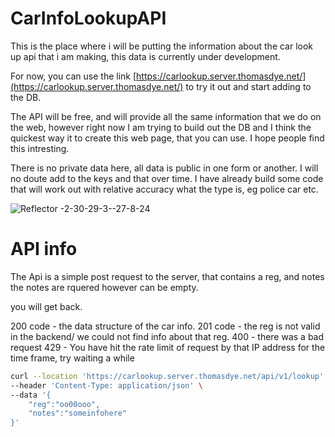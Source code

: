 # CarInfoLookupAPI
This is the place where i will be putting the information about the car look up api that i am making, this data is currently under development. 

For now, you can use the link [https://carlookup.server.thomasdye.net/](https://carlookup.server.thomasdye.net/) to try it out and start adding to the DB. 

The API will be free, and will provide all the same information that we do on the web, however right now I am trying to build out the DB and I think the quickest way it to create this web page, that you can use. 
I hope people find this intresting. 

There is no private data here, all data is public in one form or another. I will no doute add to the keys and that over time. 
I have already build some code that will work out with relative accuracy what the type is, eg police car etc. 

![Reflector -2-30-29-3--27-8-24](https://github.com/user-attachments/assets/93a851aa-0250-4ccc-aadc-50920ed73d9e)



# API info 
The Api is a simple post request to the server, that contains a reg, and notes the notes are rquered however can be empty. 

you will get back.

200 code - the data structure of the car info. 
201 code - the reg is not valid in the backend/ we could not find info about that reg.
400 - there was a bad request 
429 - You have hit the rate limit of request by that IP address for the time frame, try waiting a while

``` bash
curl --location 'https://carlookup.server.thomasdye.net/api/v1/lookup' \
--header 'Content-Type: application/json' \
--data '{
    "reg":"oo00ooo",
    "notes":"someinfohere"
}'
```
